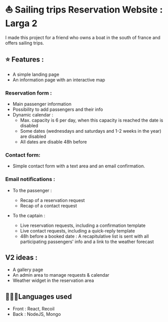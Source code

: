 # ⛵️ Sailing trips Reservation Website : Larga 2

I made this project for a friend who owns a boat in the south of france and offers sailing trips.

## ⭐ Features :

- A simple landing page
- An information page with an interactive map

### Reservation form :

- Main passenger information
- Possibility to add passengers and their info
- Dynamic calendar :
  - Max. capacity is 6 per day, when this capacity is reached the date is disabled
  - Some dates (wednesdays and saturdays and 1-2 weeks in the year) are disabled
  - All dates are disable 48h before

### Contact form:

- Simple contact form with a text area and an email confirmation.

### Email notifications :

- To the passenger :

  - Recap of a reservation request
  - Recap of a contact request

- To the captain :

  - Live reservation requests, including a confirmation template
  - Live contact requests, including a quick-reply template
  - 48h before a booked date : A recapitulative list is sent with all participating passengers' info and a link to the weather forecast

## V2 ideas :

- A gallery page
- An admin area to manage requests & calendar
- Weather widget in the reservation area

## 👩🏻‍💻Languages used

- Front : React, Recoil
- Back : NodeJS, Mongo
